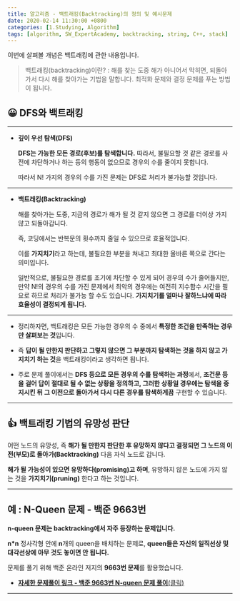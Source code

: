 ```yaml
---
title: 알고리즘 - 백트래킹(Backtracking)의 정의 및 예시문제
date: 2020-02-14 11:30:00 +0800
categories: [1.Studying, Algorithm]
tags: [algorithm, SW_ExpertAcademy, backtracking, string, C++, stack]
---
```




이번에 살펴볼 개념은 백트래킹에 관한 내용입니다.

> 백트래킹(backtracking)이란? : 해를 찾는 도중 해가 아니어서 막히면, 되돌아가서 다시 해를 찾아가는 기법을 말합니다. 최적화 문제와 결정 문제를 푸는 방법이 됩니다.



## **😀 DFS와 백트래킹**

------



* **깊이 우선 탐색(DFS)**

  **DFS는 가능한 모든 경로(후보)를 탐색합니다.** 따라서, 불필요할 것 같은 경로를 사전에 차단하거나 하는 등의 행동이 없으므로 경우의 수를 줄이지 못합니다.

  따라서 N! 가지의 경우의 수를 가진 문제는 DFS로 처리가 불가능할 것입니다.

------

* **백트래킹(Backtracking)**

  해를 찾아가는 도중, 지금의 경로가 해가 될 것 같지 않으면 그 경로를 더이상 가지 않고 되돌아갑니다.

  즉, 코딩에서는 반복문의 횟수까지 줄일 수 있으므로 효율적입니다.

  이를 **가지치기**라고 하는데, 불필요한 부분을 쳐내고 최대한 올바른 쪽으로 간다는 의미입니다.

  일반적으로, 불필요한 경로를 조기에 차단할 수 있게 되어 경우의 수가 줄어들지만,
  만약 N!의 경우의 수를 가진 문제에서 최악의 경우에는 여전히 지수함수 시간을 필요로 하므로 처리가 불가능 할 수도 있습니다. **가지치기를 얼마나 잘하느냐에 따라 효율성이 결정되게 됩니다.**

------

* 정리하자면, 백트래킹은 모든 가능한 경우의 수 중에서 **특정한 조건을 만족하는 경우만 살펴보는 것**입니다.

* 즉 **답이 될 만한지 판단하고 그렇지 않으면 그 부분까지 탐색하는 것을 하지 않고 가지치기 하는 것**을 백트래킹이라고 생각하면 됩니다.
* 주로 문제 풀이에서는 **DFS 등으로 모든 경우의 수를 탐색하는 과정**에서, **조건문 등을 걸어 답이 절대로 될 수 없는 상황을 정의하고, 그러한 상황일 경우에는 탐색을 중지시킨 뒤 그 이전으로 돌아가서 다시 다른 경우를 탐색하게끔** 구현할 수 있습니다.

------



## **👍 백트래킹 기법의 유망성 판단**

어떤 노드의 유망성, 즉 **해가 될 만한지 판단한 후 유망하지 않다고 결정되면 그 노드의 이전(부모)로 돌아가(Backtracking)** 다음 자식 노드로 갑니다.

**해가 될 가능성이 있으면 유망하다(promising)고 하며**, 유망하지 않은 노드에 가지 않는 것을 **가지치기(pruning)** 한다고 하는 것입니다.

------



## **예 : N-Queen 문제 - 백준 9663번**

**n-queen 문제는 backtracking에서 자주 등장하는 문제입니다.**

**n*n** 정사각형 안에 **n**개의 queen을 배치하는 문제로, **queen들은 자신의 일직선상 및 대각선상에 아무 것도 놓이면 안 됩니다.**

문제를 풀기 위해 백준 온라인 저지의 **9663번 문제**를 활용했습니다.



* [**자세한 문제풀이 링크 - 백준 9663번 N-queen 문제 풀이**(클릭)](https://chanhuiseok.github.io/posts/baek-1/)



------

